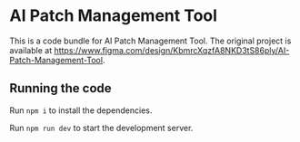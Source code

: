 
  # AI Patch Management Tool

  This is a code bundle for AI Patch Management Tool. The original project is available at https://www.figma.com/design/KbmrcXqzfA8NKD3tS86ply/AI-Patch-Management-Tool.

  ## Running the code

  Run `npm i` to install the dependencies.

  Run `npm run dev` to start the development server.
  